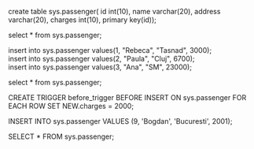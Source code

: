 create table sys.passenger(
	id int(10),
    name varchar(20),
    address varchar(20),
    charges int(10),
    primary key(id));
    
select * from sys.passenger;  

insert into sys.passenger values(1, "Rebeca", "Tasnad", 3000);  
insert into sys.passenger values(2, "Paula", "Cluj", 6700);  
insert into sys.passenger values(3, "Ana", "SM", 23000);  
    
select * from sys.passenger;  



CREATE TRIGGER before_trigger
BEFORE INSERT
ON sys.passenger
FOR EACH ROW
SET NEW.charges = 2000;



INSERT INTO sys.passenger VALUES (9, 'Bogdan', 'Bucuresti', 2001);

SELECT * FROM sys.passenger;
